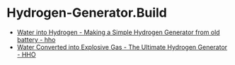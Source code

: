 # Hydrogen-Generator.Build
- [Water into Hydrogen - Making a Simple Hydrogen Generator from old battery - hho](https://youtu.be/08XGs7pZSlE)
- [Water Converted into Explosive Gas - The Ultimate Hydrogen Generator - HHO](https://youtu.be/wpMaB-gIFUE)
